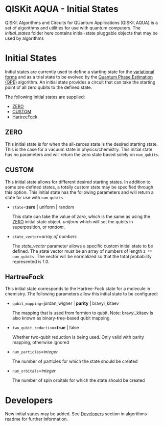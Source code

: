 # QISKit AQUA - Initial States

QISKit Algorithms and Circuits for QUantum Applications (QISKit AQUA) is a set of algorithms and utilities
for use with quantum computers. 
The *initial_states* folder here contains initial-state pluggable objects that may be used by algorithms

# Initial States

Initial states are currently used to define a starting state for the [variational forms](../variational_forms/README.md)
and as a trial state to be evolved by the [Quantum Phase Estimation (QPE)](../..#qpe) algorithm.
An initial state provides a circuit that can take the starting point of all zero qubits to the defined state.  

The following initial states are supplied:

* [ZERO](#zero)
* [CUSTOM](#custom)
* [HartreeFock](#hartreefock)


## ZERO

This initial state is for when the all-zeroes state is the desired starting state. This is the case for a vacuum state in
physics/chemistry. This initial state has no parameters and will return the zero state based solely on
`num_qubits`.


## CUSTOM

This initial state allows for different desired starting states. In addition to some pre-defined states, a totally 
custom state may be specified through this option. This initial state has the following parameters and will return
a state for use with `num_qubits`.

* `state`=**zero** | uniform | random

  This state can take the value of *zero*, which is the same as using the [ZERO](#zero) initial state object,
  *uniform* which will set the qubits in superposition, or *random*.

* `state_vector`=*array of numbers*

  The *state_vector* parameter allows a specific custom initial state to be defined. The state vector must be an
  array of numbers of length `2 ** num_qubits`. The vector will be normalized so that the total probability represented
  is 1.0.


## HartreeFock

This initial state corresponds to the Hartree-Fock state for a molecule in chemistry. The following parameters allow
this initial state to be configured:

* `qubit_mapping`=jordan_wigner | **parity** | bravyi_kitaev

  The mapping that is used from fermion to qubit. Note: bravyi_kitaev is also known as binary-tree-based qubit mapping. 

* `two_qubit_reduction`=**true** | false

  Whether two-qubit reduction is being used. Only valid with parity mapping, otherwise ignored
  
* `num_particles`=*integer*

  The number of particles for which the state should be created 

* `num_orbitals`=*integer*

  The number of spin orbitals for which the state should be created 


# Developers

New initial states may be added. See [Developers](../..#developers) section in algorithms readme
for further information.
